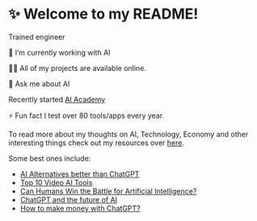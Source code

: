 # ✨ Welcome to my README!

Trained engineer

🔭 I’m currently working with AI

👨‍💻 All of my projects are available online.

💬 Ask me about AI

Recently started [AI Academy](https://www.youtube.com/@chiarraAI)

⚡ Fun fact I test over 80 tools/apps every year.

To read more about my thoughts on AI, Technology, Economy and other interesting things check out my resources over [here](https://medium.com/@chiarrasue).

Some best ones include:
- [AI Alternatives better than ChatGPT](https://medium.com/@chiarrasue/ai-alternatives-better-than-chatgpt-479fa2e78534) 
- [Top 10 Video AI Tools](https://medium.com/@chiarrasue/top-10-video-ai-tools-92c7e51e65c)
- [Can Humans Win the Battle for Artificial Intelligence?](https://medium.com/@chiarrasue/the-rise-of-machines-can-humans-win-the-battle-for-artificial-intelligence-46e4ec71d28)
- [ChatGPT and the future of AI](https://medium.com/@chiarrasue/chatgpt-and-the-future-of-ai-cdb8578ba64e)
- [How to make money with ChatGPT?](https://medium.com/@chiarrasue/how-to-make-money-with-chatgpt-3994ef076c84)
